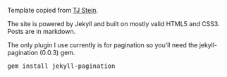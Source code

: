 Template copied from [TJ Stein](https://github.com/bummercloud/tjstein.com).

The site is powered by Jekyll and built on mostly valid HTML5 and CSS3. Posts are in markdown.

The only plugin I use currently is for pagination so you'll need the jekyll-pagination (0.0.3) gem.

<pre>gem install jekyll-pagination</pre>


